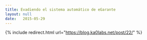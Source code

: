 ```yaml
---
title: Evadiendo el sistema automático de eGarante
layout: null
date:   2015-05-29
---
```

{% include redirect.html url="https://blog.ka0labs.net/post/22/" %}